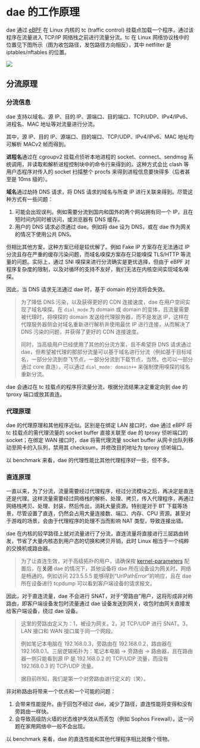 # dae 的工作原理

dae 通过 [eBPF](https://en.wikipedia.org/wiki/EBPF) 在 Linux 内核的 tc (traffic control) 挂载点加载一个程序，通过该程序在流量进入 TCP/IP 网络栈之前进行流量分流。tc 在 Linux 网络协议栈中的位置见下图所示（图为收包路径，发包路径方向相反），其中 netfilter 是 iptables/nftables 的位置。

![](netstack-path.webp)

## 分流原理

### 分流信息

dae 支持以域名、源 IP、目的 IP、源端口、目的端口、TCP/UDP、IPv4/IPv6、进程名、MAC 地址等对流量进行分流。

其中，源 IP、目的 IP、源端口、目的端口、TCP/UDP、IPv4/IPv6、MAC 地址均可解析 MACv2 帧而得到。

**进程名**通过在 cgroupv2 挂载点侦听本地进程的 socket、connect、sendmsg 系统调用，并读取和解析进程控制块中的命令行来得到的。这种方式会比 clash 等用户态程序对传入的 socket 扫描整个 procfs 来得到进程信息要快得多（后者甚至是 10ms 级的）。

**域名**通过劫持 DNS 请求，将 DNS 请求的域名与所查 IP 进行关联来得到。尽管这种方式有一些问题：

1. 可能会出现误判。例如需要分流到国内和国外的两个网站拥有同一个 IP，且在短时间内同时被访问，或浏览器有 DNS 缓存。
2. 用户的 DNS 请求必须通过 dae。例如将 dae 设为 DNS，或在 dae 作为网关的情况下使用公共 DNS。

但相比其他方案，这种方案已经是较优解了。例如 Fake IP 方案存在无法通过 IP 分流且存在严重的缓存污染问题，而域名嗅探方案存在只能嗅探 TLS/HTTP 等流量的问题。实际上，通过 SNI 嗅探来进行分流确实是更优选择，但由于 eBPF 对程序复杂度的限制，以及对循环的支持不友好，我们无法在内核空间实现域名嗅探。

因此，当 DNS 请求无法通过 dae 时，基于 domain 的分流将会失效。

> 为了降低 DNS 污染，以及获得更好的 CDN 连接速度，dae 在用户空间实现了域名嗅探。在 `dial_mode` 为 domain 或 domain 的变体，且流量需要被代理时，将嗅探的 domain 发送给代理服务器，而不是发送 IP，这样在代理服务器侧会对域名重新进行解析并使用最优 IP 进行连接，从而解决了 DNS 污染的问题，并获得了更好的 CDN 连接速度。
>
> 同时，当高级用户已经使用了其他的分流方案，且不希望将 DNS 请求通过 dae，但希望被代理的那部分流量可以基于域名进行分流（例如基于目标域名，一部分分流到奈飞节点，一部分分流到下载节点，当然，也可以一部分通过 core 直连），可以通过 `dial_mode: domain++` 来强制使用嗅探的域名重新分流。

dae 会通过在 tc 挂载点的程序将流量分流，根据分流结果决定重定向到 dae 的 tproxy 端口或放其直连。

### 代理原理

dae 的代理原理和其他程序近似。区别是在绑定 LAN 接口时，dae 通过 eBPF 将 tc 挂载点的需代理流量的 socket buffer 直接关联至 dae 的 tproxy 侦听端口的 socket；在绑定 WAN 接口时，dae 将需代理流量 socket buffer 从网卡出队列移动至网卡的入队列，禁用其 checksum，并修改目的地址为 tproxy 侦听端口。

以 benchmark 来看，dae 的代理性能比其他代理程序好一些，但不多。

### 直连原理

一直以来，为了分流，流量需要经过代理程序，经过分流模块之后，再决定是直连还是代理。这样流量需要经过网络栈的解析、处理、拷贝，传入代理程序，再通过网络栈拷贝、处理、封装，然后传出，消耗大量资源。特别是对于 BT 下载等场景，尽管设置了直连，仍然会占用大量连接数、端口、内存、CPU 资源。甚至对于游戏的场景，会由于代理程序的处理不当而影响 NAT 类型，导致连接出错。

dae 在内核的较早路径上就对流量进行了分流，直连流量将直接进行三层路由转发，节省了大量内核态到用户态的切换和拷贝开销，此时 Linux 相当于一个纯粹的交换机或路由器。

> 为了让直连生效，对于高级拓扑的用户，请确保按 [kernel-parameters](getting-started/kernel-parameters.md) 配置后，在**关闭** dae 的情况下，其他设备将 dae 所在设备设为网关时，网络是畅通的。例如访问 223.5.5.5 能够得到“UrlPathError”的响应，且在 dae 所在设备进行 tcpdump 可以看到客户端设备的请求报文。

因此，对于直连流量，dae 不会进行 SNAT，对于“旁路由”用户，这将形成非对称路由，即客户端设备发包时流量通过 dae 设备发送到网关，收包时由网关直接发给客户端设备，绕过 dae 设备。

> 这里的旁路由定义为：1，被设为网关。2，对 TCP/UDP 进行 SNAT。3，LAN 接口和 WAN 接口属于同一个网段。
>
> 例如笔记本电脑在 192.168.0.3，旁路由在 192.168.0.2，路由器在 192.168.0.1。三层逻辑拓扑为：笔记本电脑 -> 旁路由 -> 路由器，且在路由器一侧只能看到源 IP 是 192.168.0.2 的 TCP/UDP 流量，而没有 192.168.0.3 的 TCP/UDP 流量。
>
> 据目前所知，我们是第一个对旁路由进行定义的（笑）。

非对称路由将带来一个优点和一个可能的问题：

1. 会带来性能提升。由于回包不经过 dae，减少了路径，直连性能将变得和没有旁路由一样快。
2. 会导致高级防火墙的状态维护失效从而丢包（例如 Sophos Firewall）。这一问题在家用网络中一般不会出现。

以 benchmark 来看，dae 的直连性能和其他代理程序相比就像个怪物。

